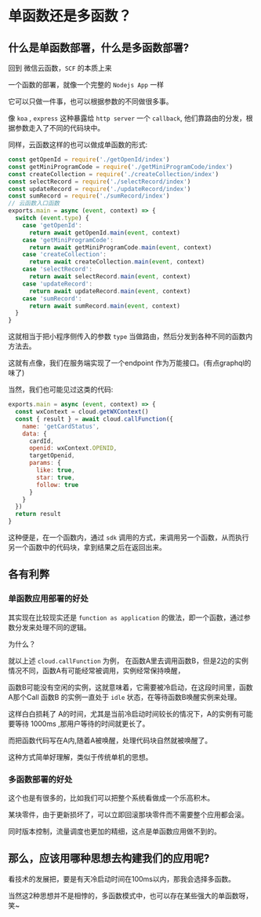 # 单函数还是多函数？

## 什么是单函数部署，什么是多函数部署?

回到 微信云函数，`SCF` 的本质上来

一个函数的部署，就像一个完整的 `Nodejs App` 一样

它可以只做一件事，也可以根据参数的不同做很多事。

像 `koa` , `express` 这种暴露给 `http server` 一个 `callback`, 他们靠路由的分发，根据参数走入了不同的代码块中。

同样，云函数这样的也可以做成单函数的形式:

```js
const getOpenId = require('./getOpenId/index')
const getMiniProgramCode = require('./getMiniProgramCode/index')
const createCollection = require('./createCollection/index')
const selectRecord = require('./selectRecord/index')
const updateRecord = require('./updateRecord/index')
const sumRecord = require('./sumRecord/index')
// 云函数入口函数
exports.main = async (event, context) => {
  switch (event.type) {
    case 'getOpenId':
      return await getOpenId.main(event, context)
    case 'getMiniProgramCode':
      return await getMiniProgramCode.main(event, context)
    case 'createCollection':
      return await createCollection.main(event, context)
    case 'selectRecord':
      return await selectRecord.main(event, context)
    case 'updateRecord':
      return await updateRecord.main(event, context)
    case 'sumRecord':
      return await sumRecord.main(event, context)
  }
}
```

这就相当于把小程序侧传入的参数 `type` 当做路由，然后分发到各种不同的函数内方法去。

这就有点像，我们在服务端实现了一个endpoint 作为万能接口。(有点graphql的味了)

当然，我们也可能见过这类的代码:

```js
exports.main = async (event, context) => {
  const wxContext = cloud.getWXContext()
  const { result } = await cloud.callFunction({
    name: 'getCardStatus',
    data: {
      cardId,
      openid: wxContext.OPENID,
      targetOpenid,
      params: {
        like: true,
        star: true,
        follow: true
      }
    }
  })
  return result
}
```

这种便是，在一个函数内，通过 `sdk` 调用的方式，来调用另一个函数，从而执行另一个函数中的代码块，拿到结果之后在返回出来。

## 各有利弊

### 单函数应用部署的好处

其实现在比较现实还是 `function as application` 的做法，即一个函数，通过参数分发来处理不同的逻辑。

为什么？

就以上述 `cloud.callFunction` 为例， 在函数A里去调用函数B，但是2边的实例情况不同，函数A有可能经常被调用，实例经常保持唤醒，

函数B可能没有空闲的实例，这就意味着，它需要被冷启动，在这段时间里，函数A那个Call 函数B 的实例一直处于 `idle` 状态，在等待函数B唤醒实例来处理。

这样白白损耗了 A的时间，尤其是当前冷启动时间较长的情况下，A的实例有可能要等待 1000ms ,那用户等待的时间就更长了。

而把函数代码写在A内,随着A被唤醒，处理代码块自然就被唤醒了。

这种方式简单好理解，类似于传统单机的思想。

### 多函数部署的好处

这个也是有很多的，比如我们可以把整个系统看做成一个乐高积木。

某块零件，由于更新损坏了，可以立即回滚那块零件而不需要整个应用都会滚。

同时版本控制，流量调度也更加的精细，这点是单函数应用做不到的。

## 那么，应该用哪种思想去构建我们的应用呢?

看技术的发展把，要是有天冷启动时间在100ms以内，那我会选择多函数。

当然这2种思想并不是相悖的，多函数模式中，也可以存在某些强大的单函数呀，笑~

